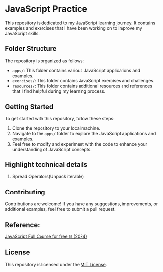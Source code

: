 # JavaScript Practice

This repository is dedicated to my JavaScript learning journey. It contains examples and exercises that I have been working on to improve my JavaScript skills.

## Folder Structure

The repository is organized as follows:

- `apps/`: This folder contains various JavaScript applications and examples.
- `exercises/`: This folder contains JavaScript exercises and challenges.
- `resources/`: This folder contains additional resources and references that I find helpful during my learning process.

## Getting Started

To get started with this repository, follow these steps:

1. Clone the repository to your local machine.
2. Navigate to the `apps/` folder to explore the JavaScript applications and examples.
3. Feel free to modify and experiment with the code to enhance your understanding of JavaScript concepts.

## Highlight technical details

1. Spread Operators(Unpack iterable)

## Contributing

Contributions are welcome! If you have any suggestions, improvements, or additional examples, feel free to submit a pull request.

## Reference:

[JavaScript Full Course for free 🌐 (2024)](https://www.youtube.com/watch?v=lfmg-EJ8gm4)

## License

This repository is licensed under the [MIT License](LICENSE).